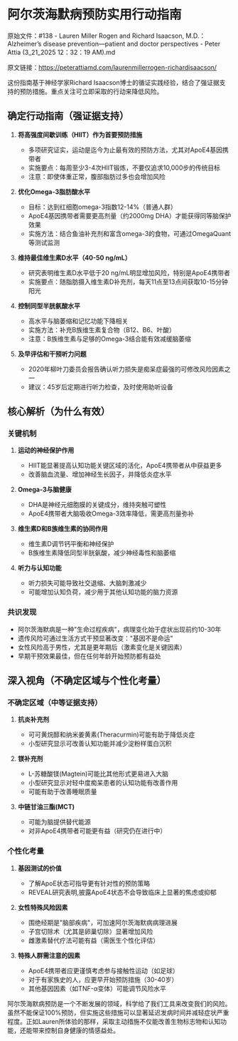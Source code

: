 # 阿尔茨海默病预防实用行动指南

原始文件：#138 - Lauren Miller Rogen and Richard Isaacson, M.D.： Alzheimer’s disease prevention—patient and doctor perspectives - Peter Attia (3_21_2025 12：32：19 AM).md

原文链接：https://peterattiamd.com/laurenmillerrogen-richardisaacson/

这份指南基于神经学家Richard Isaacson博士的循证实践经验，结合了强证据支持的预防措施。重点关注可立即采取的行动来降低风险。

## 确定行动指南（强证据支持）

1. **将高强度间歇训练（HIIT）作为首要预防措施**
   - 多项研究证实，运动是迄今为止最有效的预防方法，尤其对ApoE4基因携带者
   - 实施要点：每周至少3-4次HIIT锻炼，不要仅追求10,000步的传统目标
   - 注意：即使体重正常，腹部脂肪过多也会增加风险

2. **优化Omega-3脂肪酸水平**
   - 目标：达到红细胞omega-3指数12-14%（普通人群）
   - ApoE4基因携带者需要更高剂量（约2000mg DHA）才能获得同等脑保护效果
   - 实施方法：结合鱼油补充剂和富含omega-3的食物，可通过OmegaQuant等测试监测

3. **维持最佳维生素D水平（40-50 ng/mL）**
   - 研究表明维生素D水平低于20 ng/mL明显增加风险，特别是ApoE4携带者
   - 实施要点：随脂肪摄入维生素D补充剂，每天11点至13点间获取10-15分钟阳光

4. **控制同型半胱氨酸水平**
   - 高水平与脑萎缩和记忆功能下降相关
   - 实施方法：补充B族维生素复合物（B12、B6、叶酸）
   - 注意：B族维生素与足够的Omega-3结合能有效减缓脑萎缩

5. **及早评估和干预听力问题**
   - 2020年柳叶刀委员会报告确认听力损失是痴呆症最强的可修改风险因素之一
   - 建议：45岁后定期进行听力检查，及时使用助听设备

## 核心解析（为什么有效）

### 关键机制

1. **运动的神经保护作用**
   - HIIT能显著提高认知功能关键区域的活化，ApoE4携带者从中获益更多
   - 改善脑血流量、增加神经生长因子，并降低炎症水平

2. **Omega-3与脑健康**
   - DHA是神经元细胞膜的关键成分，维持突触可塑性
   - ApoE4携带者大脑吸收Omega-3效率降低，需更高剂量弥补

3. **维生素D和B族维生素的协同作用**
   - 维生素D调节钙平衡和神经保护
   - B族维生素降低同型半胱氨酸，减少神经毒性和脑萎缩

4. **听力与认知功能**
   - 听力损失可能导致社交退缩、大脑刺激减少
   - 可能增加认知负荷，减少用于其他认知功能的脑力资源

### 共识发现

- 阿尔茨海默病是一种"生命过程疾病"，病理变化始于症状出现前约10-30年
- 遗传风险可通过生活方式干预显著改变："基因不是命运"
- 女性风险高于男性，尤其是更年期后（激素变化是关键因素）
- 早期干预效果最佳，但在任何年龄开始预防都有益处

## 深入视角（不确定区域与个性化考量）

### 不确定区域（中等证据支持）

1. **抗炎补充剂**
   - 可可黄烷醇和纳米姜黄素(Theracurmin)可能有助于降低炎症
   - 小型研究显示可改善认知功能并减少淀粉样蛋白沉积

2. **镁补充剂**
   - L-苏糖酸镁(Magtein)可能比其他形式更易进入大脑
   - 小型研究显示对轻中度痴呆患者的认知功能有改善作用
   - 可能有助于改善睡眠质量

3. **中链甘油三酯(MCT)**
   - 可能为脑提供替代能源
   - 对非ApoE4携带者可能更有益（研究仍在进行中）

### 个性化考量

1. **基因测试的价值**
   - 了解ApoE状态可指导更有针对性的预防策略
   - REVEAL研究表明,披露ApoE4状态不会导致临床上显著的焦虑或抑郁

2. **女性特殊风险因素**
   - 围绝经期是"脑部疾病"，可加速阿尔茨海默病病理进展
   - 子宫切除术（尤其是卵巢切除）显著增加风险
   - 雌激素替代疗法可能有益（需医生个性化评估）

3. **特殊人群需注意的因素**
   - ApoE4携带者应更谨慎考虑参与接触性运动（如足球）
   - 对于有家族史的人，应更早开始预防措施（30-40岁）
   - 其他基因因素（如TNF-α变体）可能调节风险水平

阿尔茨海默病预防是一个不断发展的领域，科学给了我们工具来改变我们的风险。虽然不能保证100%预防，但实施这些措施可以显著延迟发病时间并减轻症状严重程度。正如Lauren所体验的那样，采取主动措施不仅能改善生物标志物和认知功能，还能带来控制自身健康的情感益处。